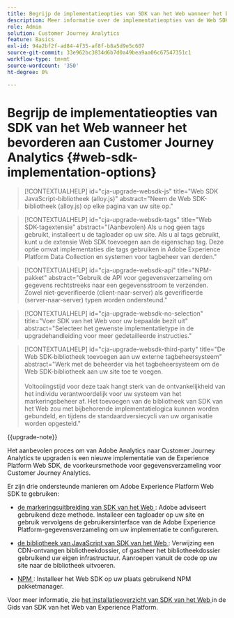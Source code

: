 ```yaml
---
title: Begrijp de implementatieopties van SDK van het Web wanneer het bevorderen aan Customer Journey Analytics
description: Meer informatie over de implementatieopties van de Web SDK bij de upgrade naar Customer Journey Analytics
role: Admin
solution: Customer Journey Analytics
feature: Basics
exl-id: 94a2bf2f-ad84-4f35-af8f-b8a5d9e5c607
source-git-commit: 33e962bc3834d6b7d0a49bea9aa06c67547351c1
workflow-type: tm+mt
source-wordcount: '350'
ht-degree: 0%

---
```


# Begrijp de implementatieopties van SDK van het Web wanneer het bevorderen aan Customer Journey Analytics {#web-sdk-implementation-options}

<!-- markdownlint-disable MD034 -->

>[!CONTEXTUALHELP]
>id="cja-upgrade-websdk-js"
>title="Web SDK JavaScript-bibliotheek (alloy.js)"
>abstract="Neem de Web SDK-bibliotheek (alloy.js) op elke pagina van uw site op."

<!-- markdownlint-enable MD034 -->

<!-- markdownlint-disable MD034 -->

>[!CONTEXTUALHELP]
>id="cja-upgrade-websdk-tags"
>title="Web SDK-tagextensie"
>abstract="(Aanbevolen) Als u nog geen tags gebruikt, installeert u de tagloader op uw site. Als u al tags gebruikt, kunt u de extensie Web SDK toevoegen aan de eigenschap tag. Deze optie omvat implementaties die tags gebruiken in Adobe Experience Platform Data Collection en systemen voor tagbeheer van derden."

<!-- markdownlint-enable MD034 -->

<!-- markdownlint-disable MD034 -->

>[!CONTEXTUALHELP]
>id="cja-upgrade-websdk-api"
>title="NPM-pakket"
>abstract="Gebruik de API voor gegevensverzameling om gegevens rechtstreeks naar een gegevensstroom te verzenden. Zowel niet-geverifieerde (client-naar-server) als geverifieerde (server-naar-server) typen worden ondersteund."

<!-- markdownlint-enable MD034 -->

<!-- markdownlint-disable MD034 -->

>[!CONTEXTUALHELP]
>id="cja-upgrade-websdk-no-selection"
>title="Voer SDK van het Web voor uw bepaalde bezit uit"
>abstract="Selecteer het gewenste implementatietype in de upgradehandleiding voor meer gedetailleerde instructies."

<!-- markdownlint-enable MD034 -->

<!-- markdownlint-disable MD034 -->

>[!CONTEXTUALHELP]
>id="cja-upgrade-websdk-third-party"
>title="De Web SDK-bibliotheek toevoegen aan uw externe tagbeheersysteem"
>abstract="Werk met de beheerder via het tagbeheersysteem om de Web SDK-bibliotheek aan uw site toe te voegen.<br><br> Voltooiingstijd voor deze taak hangt sterk van de ontvankelijkheid van het individu verantwoordelijk voor uw systeem van het markeringsbeheer af. Het toevoegen van de bibliotheek van SDK van het Web zou met bijbehorende implementatielogica kunnen worden gebundeld, en tijdens de standaardversiecycli van uw organisatie worden opgesteld."

<!-- markdownlint-enable MD034 -->

{{upgrade-note}}

Het aanbevolen proces om van Adobe Analytics naar Customer Journey Analytics te upgraden is een nieuwe implementatie van de Experience Platform Web SDK, de voorkeursmethode voor gegevensverzameling voor Customer Journey Analytics.

Er zijn drie ondersteunde manieren om Adobe Experience Platform Web SDK te gebruiken:

* [ de markeringsuitbreiding van SDK van het Web ](https://experienceleague.adobe.com/en/docs/experience-platform/web-sdk/install/extension): Adobe adviseert gebruikend deze methode. Installeer een tagloader op uw site en gebruik vervolgens de gebruikersinterface van de Adobe Experience Platform-gegevensverzameling om uw implementatie te configureren.

* [ de bibliotheek van JavaScript van SDK van het Web ](https://experienceleague.adobe.com/en/docs/experience-platform/web-sdk/install/library): Verwijzing een CDN-ontvangen bibliotheekdossier, of gastheer het bibliotheekdossier gebruikend uw eigen infrastructuur. Aanroepen vanuit de code op uw site naar de bibliotheek uitvoeren.

* [ NPM ](https://experienceleague.adobe.com/en/docs/experience-platform/web-sdk/install/npm): Installeer het Web SDK op uw plaats gebruikend NPM pakketmanager.

Voor meer informatie, zie [ het installatieoverzicht van SDK van het Web ](https://experienceleague.adobe.com/en/docs/experience-platform/web-sdk/install/overview) in de Gids van SDK van het Web van Experience Platform.
